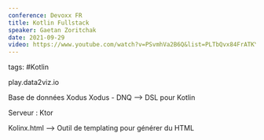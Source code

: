 ```yaml
---
conference: Devoxx FR
title: Kotlin Fullstack
speaker: Gaetan Zoritchak
date: 2021-09-29
video: https://www.youtube.com/watch?v=PSvmhVa2B6Q&list=PLTbQvx84FrATKYTSVVei8ZouXFGePwSUA&index=39
---
```

tags: #Kotlin 

play.data2viz.io

Base de données Xodus
Xodus - DNQ --> DSL pour Kotlin

Serveur : Ktor

Kolinx.html
--> Outil de templating pour générer du HTML
